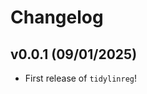 # Changelog

<!--next-version-placeholder-->

## v0.0.1 (09/01/2025)

- First release of `tidylinreg`!